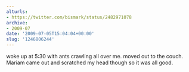 ```yaml
---
alturls:
- https://twitter.com/bismark/status/2482971078
archive:
- 2009-07
date: '2009-07-05T15:04:04+00:00'
slug: '1246806244'
---
```


woke up at 5:30 with ants crawling all over me. moved out to the couch. Mariam came out and scratched my head though so it was all good.

